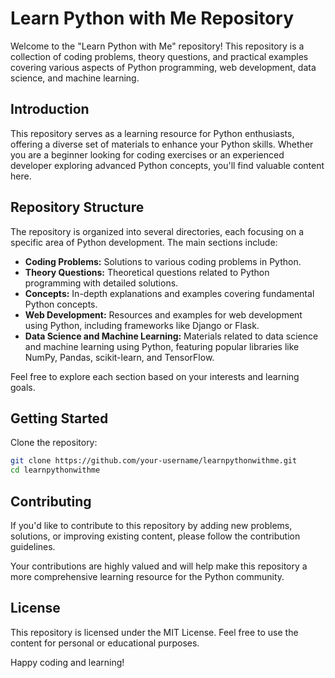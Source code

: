# Learn Python with Me Repository

Welcome to the "Learn Python with Me" repository! This repository is a collection of coding problems, theory questions, and practical examples covering various aspects of Python programming, web development, data science, and machine learning.

## Introduction

This repository serves as a learning resource for Python enthusiasts, offering a diverse set of materials to enhance your Python skills. Whether you are a beginner looking for coding exercises or an experienced developer exploring advanced Python concepts, you'll find valuable content here.

## Repository Structure

The repository is organized into several directories, each focusing on a specific area of Python development. The main sections include:

- **Coding Problems:** Solutions to various coding problems in Python.
- **Theory Questions:** Theoretical questions related to Python programming with detailed solutions.
- **Concepts:** In-depth explanations and examples covering fundamental Python concepts.
- **Web Development:** Resources and examples for web development using Python, including frameworks like Django or Flask.
- **Data Science and Machine Learning:** Materials related to data science and machine learning using Python, featuring popular libraries like NumPy, Pandas, scikit-learn, and TensorFlow.

Feel free to explore each section based on your interests and learning goals.

## Getting Started
Clone the repository:

   ```bash
   git clone https://github.com/your-username/learnpythonwithme.git
   cd learnpythonwithme
  ```
## Contributing
If you'd like to contribute to this repository by adding new problems, solutions, or improving existing content, please follow the contribution guidelines.

Your contributions are highly valued and will help make this repository a more comprehensive learning resource for the Python community.

## License
This repository is licensed under the MIT License. Feel free to use the content for personal or educational purposes.

Happy coding and learning!
   
